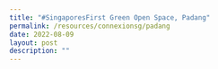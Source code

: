 ```yaml
---
title: "#SingaporesFirst Green Open Space, Padang"
permalink: /resources/connexionsg/padang
date: 2022-08-09
layout: post
description: ""
---
```

